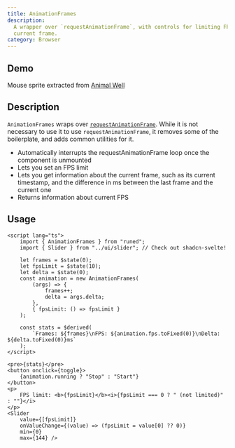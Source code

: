 ```yaml
---
title: AnimationFrames
description:
  A wrapper over `requestAnimationFrame`, with controls for limiting FPS, and information about the
  current frame.
category: Browser
---
```


<script>
import Demo from '$lib/components/demos/animation-frames.svelte';
</script>

## Demo

<Demo />
<p class="text-xs opacity-50 text-right">
    Mouse sprite extracted from <a target="_blank" href="https://www.animalwell.net/">Animal Well</a>
</p>

## Description

`AnimationFrames` wraps over
[`requestAnimationFrame`](https://developer.mozilla.org/en-US/docs/Web/API/Window/requestAnimationFrame).
While it is not necessary to use it to use `requestAnimationFrame`, it removes some of the
boilerplate, and adds common utilities for it.

- Automatically interrupts the requestAnimationFrame loop once the component is unmounted
- Lets you set an FPS limit
- Lets you get information about the current frame, such as its current timestamp, and the
  difference in ms between the last frame and the current one
- Returns information about current FPS

## Usage

```svelte
<script lang="ts">
	import { AnimationFrames } from "runed";
	import { Slider } from "../ui/slider"; // Check out shadcn-svelte!

	let frames = $state(0);
	let fpsLimit = $state(10);
	let delta = $state(0);
	const animation = new AnimationFrames(
		(args) => {
			frames++;
			delta = args.delta;
		},
		{ fpsLimit: () => fpsLimit }
	);

	const stats = $derived(
		`Frames: ${frames}\nFPS: ${animation.fps.toFixed(0)}\nDelta: ${delta.toFixed(0)}ms`
	);
</script>

<pre>{stats}</pre>
<button onclick={toggle}>
	{animation.running ? "Stop" : "Start"}
</button>
<p>
	FPS limit: <b>{fpsLimit}</b><i>{fpsLimit === 0 ? " (not limited)" : ""}</i>
</p>
<Slider
	value={[fpsLimit]}
	onValueChange={(value) => (fpsLimit = value[0] ?? 0)}
	min={0}
	max={144} />
```
